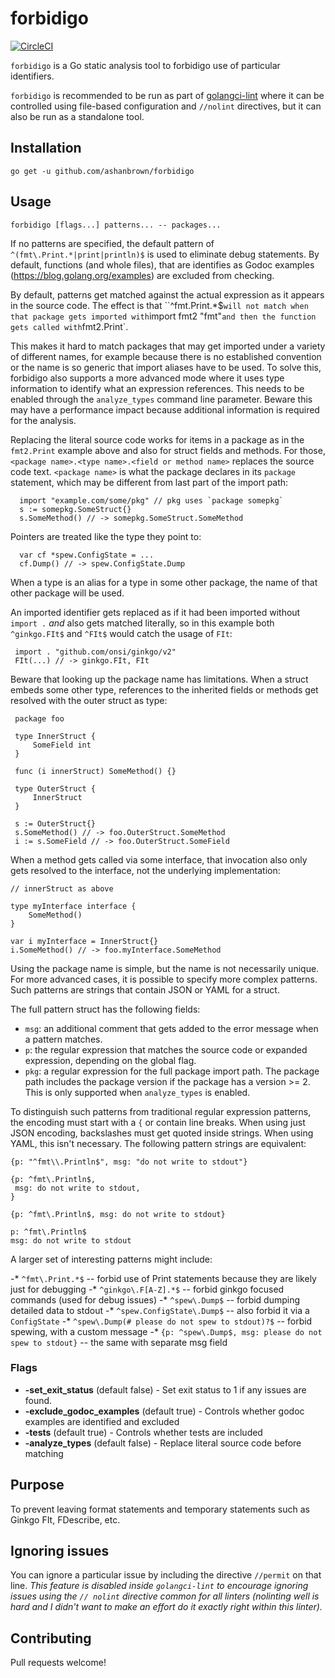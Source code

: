 # forbidigo

[![CircleCI](https://dl.circleci.com/status-badge/img/gh/ashanbrown/forbidigo/tree/master.svg?style=svg)](https://dl.circleci.com/status-badge/redirect/gh/ashanbrown/forbidigo/tree/master)

`forbidigo` is a Go static analysis tool to forbidigo use of particular identifiers.

`forbidigo` is recommended to be run as part of [golangci-lint](https://github.com/golangci/golangci-lint) where it can be controlled using file-based configuration and `//nolint` directives, but it can also be run as a standalone tool.

## Installation

    go get -u github.com/ashanbrown/forbidigo

## Usage

    forbidigo [flags...] patterns... -- packages...

If no patterns are specified, the default pattern of `^(fmt\.Print.*|print|println)$` is used to eliminate debug statements.  By default,
functions (and whole files), that are identifies as Godoc examples (https://blog.golang.org/examples) are excluded from 
checking.

By default, patterns get matched against the actual expression as it appears in
the source code. The effect is that ``^fmt\.Print.*$` will not match when that
package gets imported with `import fmt2 "fmt"` and then the function gets
called with `fmt2.Print`.

This makes it hard to match packages that may get imported under a variety of
different names, for example because there is no established convention or the
name is so generic that import aliases have to be used. To solve this,
forbidigo also supports a more advanced mode where it uses type information to
identify what an expression references. This needs to be enabled through the
`analyze_types` command line parameter. Beware this may have a performance
impact because additional information is required for the analysis.

Replacing the literal source code works for items in a package as in the
`fmt2.Print` example above and also for struct fields and methods. For those,
`<package name>.<type name>.<field or method name>` replaces the source code
text. `<package name>` is what the package declares in its `package` statement,
which may be different from last part of the import path:

      import "example.com/some/pkg" // pkg uses `package somepkg`
      s := somepkg.SomeStruct{}
      s.SomeMethod() // -> somepkg.SomeStruct.SomeMethod

Pointers are treated like the type they point to:

      var cf *spew.ConfigState = ...
      cf.Dump() // -> spew.ConfigState.Dump

When a type is an alias for a type in some other package, the name of that
other package will be used.

An imported identifier gets replaced as if it had been imported without `import .`
*and* also gets matched literally, so in this example both `^ginkgo.FIt$`
and `^FIt$` would catch the usage of `FIt`:

     import . "github.com/onsi/ginkgo/v2"
     FIt(...) // -> ginkgo.FIt, FIt

Beware that looking up the package name has limitations. When a struct embeds
some other type, references to the inherited fields or methods get resolved
with the outer struct as type:

     package foo

     type InnerStruct {
         SomeField int
     }

     func (i innerStruct) SomeMethod() {}

     type OuterStruct {
         InnerStruct
     }

     s := OuterStruct{}
     s.SomeMethod() // -> foo.OuterStruct.SomeMethod
     i := s.SomeField // -> foo.OuterStruct.SomeField

When a method gets called via some interface, that invocation also only
gets resolved to the interface, not the underlying implementation:

    // innerStruct as above

    type myInterface interface {
        SomeMethod()
    }

    var i myInterface = InnerStruct{}
    i.SomeMethod() // -> foo.myInterface.SomeMethod

Using the package name is simple, but the name is not necessarily unique. For
more advanced cases, it is possible to specify more complex patterns. Such
patterns are strings that contain JSON or YAML for a struct.

The full pattern struct has the following fields:

* `msg`: an additional comment that gets added to the error message when a
  pattern matches.
* `p`: the regular expression that matches the source code or expanded
  expression, depending on the global flag.
* `pkg`: a regular expression for the full package import path. The package
  path includes the package version if the package has a version >= 2. This is
  only supported when `analyze_types` is enabled.

To distinguish such patterns from traditional regular expression patterns, the
encoding must start with a `{` or contain line breaks. When using just JSON
encoding, backslashes must get quoted inside strings. When using YAML, this
isn't necessary. The following pattern strings are equivalent:

    {p: "^fmt\\.Println$", msg: "do not write to stdout"}

    {p: ^fmt\.Println$,
     msg: do not write to stdout,
    }

    {p: ^fmt\.Println$, msg: do not write to stdout}

    p: ^fmt\.Println$
    msg: do not write to stdout

A larger set of interesting patterns might include:

-* `^fmt\.Print.*$` -- forbid use of Print statements because they are likely just for debugging
-* `^ginkgo\.F[A-Z].*$` -- forbid ginkgo focused commands (used for debug issues)
-* `^spew\.Dump$` -- forbid dumping detailed data to stdout
-* `^spew.ConfigState\.Dump$` -- also forbid it via a `ConfigState`
-* `^spew\.Dump(# please do not spew to stdout)?$` -- forbid spewing, with a custom message
-* `{p: ^spew\.Dump$, msg: please do not spew to stdout}` -- the same with separate msg field

### Flags
- **-set_exit_status** (default false) - Set exit status to 1 if any issues are found.
- **-exclude_godoc_examples** (default true) - Controls whether godoc examples are identified and excluded
- **-tests** (default true) - Controls whether tests are included
- **-analyze_types** (default false) - Replace literal source code before matching

## Purpose

To prevent leaving format statements and temporary statements such as Ginkgo FIt, FDescribe, etc.

## Ignoring issues

You can ignore a particular issue by including the directive `//permit` on that line.  *This feature is disabled inside `golangci-lint` to encourage ignoring issues using the `// nolint` directive common for all linters (nolinting well is hard and I didn't want to make an effort do it exactly right within this linter).*

## Contributing

Pull requests welcome!
